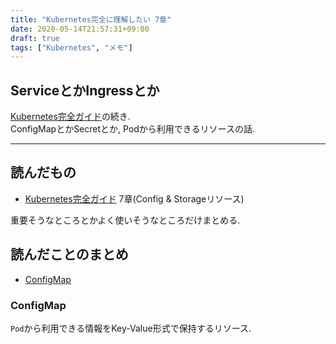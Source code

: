 ```yaml
---
title: "Kubernetes完全に理解したい 7章"
date: 2020-05-14T21:57:31+09:00
draft: true
tags: ["Kubernetes", "メモ"]
---
```


## ServiceとかIngressとか

[Kubernetes完全ガイド](https://book.impress.co.jp/books/1118101055)の続き.  
ConfigMapとかSecretとか, Podから利用できるリソースの話.  

<!--more-->
---

## 読んだもの

- [Kubernetes完全ガイド](https://book.impress.co.jp/books/1118101055) 7章(Config & Storageリソース)

重要そうなところとかよく使いそうなところだけまとめる.  

## 読んだことのまとめ

- [ConfigMap](#configmap)

### ConfigMap

`Pod`から利用できる情報をKey-Value形式で保持するリソース.  
